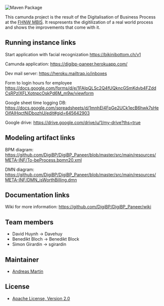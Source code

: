 ![Maven Package](https://github.com/DigiBP/DigiBP_Paneer/workflows/Maven%20Package/badge.svg?branch=4.0.1)

This camunda project is the result of the Digitalisation of Business Process at the [FHNW MBIS](https://www.fhnw.ch/en/degree-programmes/business/msc-bis). It respresents the digitilization of a real world process and shows the improvements that come with it.

## Running instance links
Start application with facial recognization
https://bikinibottom.ch/v1

Camunda application:
https://digibp-paneer.herokuapp.com/

Dev mail server:
https://heroku.mailtrap.io/inboxes

Form to login hours for employee
https://docs.google.com/forms/d/e/1FAIpQLSc2Q4fUQkncGSmKdvb4FZddCsRPzIXFLXotnpcOskPd6M_m9w/viewform

Google sheet time logging DB:
https://docs.google.com/spreadsheets/d/1mnhEI4FpGe2UCk1ecB6hwk7sHeOifAIHqctNiDbozhU/edit#gid=645642903

Google drive:
https://drive.google.com/drive/u/1/my-drive?ths=true


## Modeling artifact links
BPM diagram:
https://github.com/DigiBP/DigiBP_Paneer/blob/master/src/main/resources/META-INF/To-beProcess.bpmn20.xml

DMN diagram:
https://github.com/DigiBP/DigiBP_Paneer/blob/master/src/main/resources/META-INF/DMN_isWorthBilling.dmn

## Documentation links
Wiki for more information:
https://github.com/DigiBP/DigiBP_Paneer/wiki



## Team members
- David Huynh -> Davehuy
- Benedikt Bloch -> Benedikt Block
- Simon Girardin -> sgirardin

## Maintainer
- [Andreas Martin](https://github.com/andreasmartin)

## License
- [Apache License, Version 2.0](https://github.com/DigiBP/digibp-archetype-camunda-boot/blob/master/LICENSE)
